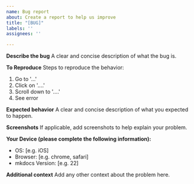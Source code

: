 ```yaml
---
name: Bug report
about: Create a report to help us improve
title: "[BUG]"
labels: ''
assignees: ''

---
```


**Describe the bug**
A clear and concise description of what the bug is.

**To Reproduce**
Steps to reproduce the behavior:
1. Go to '...'
2. Click on '....'
3. Scroll down to '....'
4. See error

**Expected behavior**
A clear and concise description of what you expected to happen.

**Screenshots**
If applicable, add screenshots to help explain your problem.

**Your Device (please complete the following information):**
- OS: [e.g. iOS]
- Browser: [e.g. chrome, safari]
- mkdocs Version: [e.g. 22]


**Additional context**
Add any other context about the problem here.